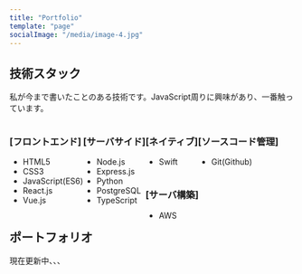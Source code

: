 ```yaml
---
title: "Portfolio"
template: "page"
socialImage: "/media/image-4.jpg"
---
```


## 技術スタック

私が今まで書いたことのある技術です。JavaScript周りに興味があり、一番触っています。

<div style="float: left;">

### [フロントエンド]

* HTML5
* CSS3
* JavaScript(ES6)
* React.js
* Vue.js

</div>
<div style="float: left;">

### [サーバサイド]
* Node.js
* Express.js
* Python
* PostgreSQL
* TypeScript

</div>
<div style="float: left;">

### [ネイティブ]
* Swift

</div>
<div style="float: left;">

### [ソースコード管理]
* Git(Github)

</div>
<div style="float: left;">

### [サーバ構築]
* AWS

</div>
<div style="clear: both;">

## ポートフォリオ

現在更新中、、、

</div>